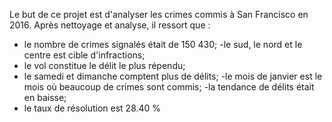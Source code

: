 Le but de ce projet est d'analyser les crimes commis à San Francisco en 2016.
Après nettoyage et analyse, il ressort que :
- le nombre de crimes signalés était de 150 430;
-le sud, le nord et le centre est cible d'infractions;
- le vol constitue le délit le plus répendu;
- le samedi et dimanche comptent plus de délits;
-le mois de janvier est le mois où beaucoup de crimes sont commis;
-la tendance de délits était en baisse;
- le taux de résolution est 28.40 %
